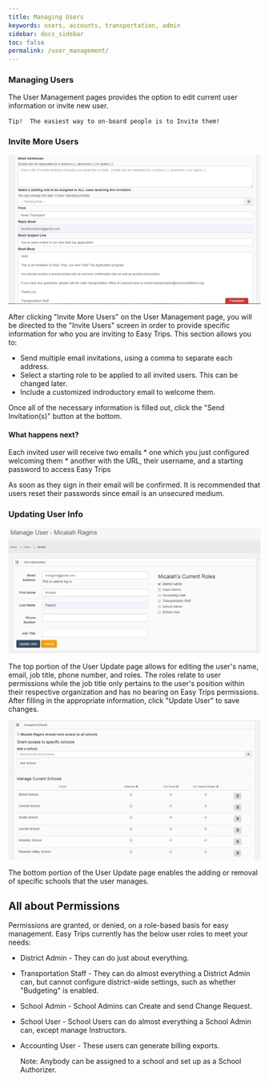 ```yaml
---
title: Managing Users
keywords: users, accounts, transportation, admin
sidebar: docs_sidebar
toc: false
permalink: /user_management/
---
```


### Managing Users

The User Management pages provides the option to edit current user information or invite new user.

    Tip!  The easiest way to on-board people is to Invite them!


###  Invite More Users

![UserInvitePage.png](/images/guide/admin/UserInvitePage.png)

After clicking "Invite More Users" on the User Management page, you will be directed to the "Invite Users" screen in order to provide specific information for who you are inviting to Easy Trips. This section allows you to:

* Send multiple email invitations, using a comma to separate each address.
* Select a starting role to be applied to all invited users.  This can be changed later.
* Include a customized indroductory email to welcome them. 

Once all of the necessary information is filled out, click the "Send Invitation(s)" button at the bottom. 


#### What happens next?

Each invited user will receive two emails
    * one which you just configured welcoming them
    * another with the URL, their username, and a starting password to access Easy Trips

As soon as they sign in their email will be confirmed.  It is recommended that users reset their passwords since email is an unsecured medium.


###  Updating User Info

![UserInformation.png](/images/guide/admin/UserInformation.png)
 
The top portion of the User Update page allows for editing the user's name, email, job title, phone number, and roles. The roles relate to user permissions while the job title only pertains to the user's position within their respective organization and has no bearing on Easy Trips permissions. After filling in the appropriate information, click "Update User" to save changes.

![AssignedSchools.png](/images/guide/admin/AssignedSchools.png)

The bottom portion of the User Update page enables the adding or removal of specific schools that the user manages. 



## All about Permissions

Permissions are granted, or denied, on a role-based basis for easy management.  Easy Trips currently has the below user roles to meet your needs:

* District Admin - They can do just about everything.
* Transportation Staff - They can do almost everything a District Admin can, but cannot configure district-wide settings, such as whether "Budgeting" is enabled.
* School Admin - School Admins can Create and send Change Request.
* School User - School Users can do almost everything a School Admin can, except manage Instructors.
* Accounting User - These users can generate billing exports.


    Note:  Anybody can be assigned to a school and set up as a School Authorizer.